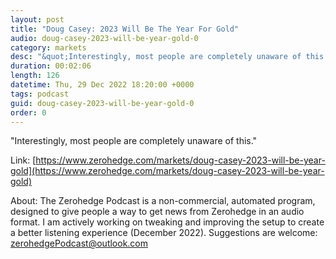 ```yaml
---
layout: post
title: "Doug Casey: 2023 Will Be The Year For Gold"
audio: doug-casey-2023-will-be-year-gold-0
category: markets
desc: "&quot;Interestingly, most people are completely unaware of this.&quot;"
duration: 00:02:06
length: 126
datetime: Thu, 29 Dec 2022 18:20:00 +0000
tags: podcast
guid: doug-casey-2023-will-be-year-gold-0
order: 0
---
```

&quot;Interestingly, most people are completely unaware of this.&quot;

Link: [https://www.zerohedge.com/markets/doug-casey-2023-will-be-year-gold](https://www.zerohedge.com/markets/doug-casey-2023-will-be-year-gold)

About: The Zerohedge Podcast is a non-commercial, automated program, designed to give people a way to get news from Zerohedge in an audio format.  I am actively working on tweaking and improving the setup to create a better listening experience (December 2022).  Suggestions are welcome: [zerohedgePodcast@outlook.com](mailto:zerohedgePodcast@outlook.com)